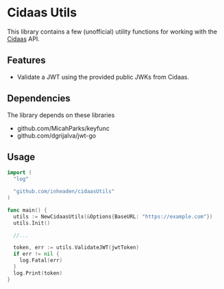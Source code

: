 # Cidaas Utils

This library contains a few (unofficial) utility functions for working with the [Cidaas](https://cidaas.com) API.

## Features

- Validate a JWT using the provided public JWKs from Cidaas.

## Dependencies

The library depends on these libraries

- github.com/MicahParks/keyfunc
- github.com/dgrijalva/jwt-go

## Usage

```go
import (
  "log"

  "github.com/inheaden/cidaasUtils"
)

func main() {
  utils := NewCidaasUtils(&Options{BaseURL: "https://example.com"})
  utils.Init()

  //...

  token, err := utils.ValidateJWT(jwtToken)
  if err != nil {
    log.Fatal(err)
  }
  log.Print(token)
}
```
